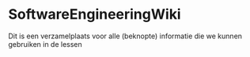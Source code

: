 # SoftwareEngineeringWiki
Dit is een verzamelplaats voor alle (beknopte) informatie die we kunnen gebruiken in de lessen 
